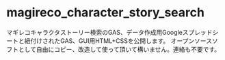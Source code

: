 # magireco_character_story_search
マギレコキャラクタストーリー検索のGAS、データ作成用Googleスプレッドシートと紐付けされたGAS、GUI用HTML+CSSを公開します。
オープンソースソフトとして自由にコピー、改造して使って頂いて構いません。連絡も不要です。

